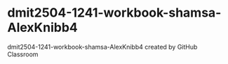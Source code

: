 # dmit2504-1241-workbook-shamsa-AlexKnibb4
dmit2504-1241-workbook-shamsa-AlexKnibb4 created by GitHub Classroom

